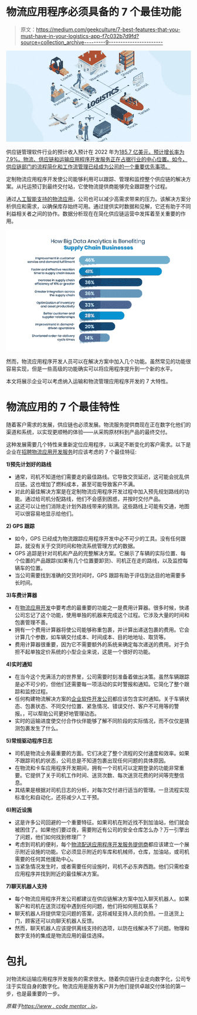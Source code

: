# 物流应用程序必须具备的 7 个最佳功能

> 原文：<https://medium.com/geekculture/7-best-features-that-you-must-have-in-your-logistics-app-f7c032b7d9fd?source=collection_archive---------9----------------------->

![](img/fd98860ea6386a5daa46a3b6120c90b1.png)

供应链管理软件行业的预计收入预计在 2022 年为[185.7 亿美元，预计增长率为 7.9%。物流、供应链和运输应用程序开发服务正在占据行业的中心位置。如今，供应链部门的流程简化和工作流管理已经成为公司的一个重要优先事项。](https://www.statista.com/outlook/tmo/software/enterprise-software/supply-chain-management-software/worldwide)

定制物流应用程序开发使公司能够利用可以跟踪、管理和监控整个供应链的解决方案。从托运预订到最终交付站，它使物流提供商能够完全跟踪整个过程。

通过[人工智能支持的物流应用](https://www.botreetechnologies.com/artificial-intelligence-solutions)，公司也可以减少高需求带来的压力。该解决方案分析供应和需求，以确保库存始终可用。通过提供实时数据和见解，它还有助于不同利益相关者之间的协作。数据分析现在在简化供应链运营中发挥着至关重要的作用。

![](img/ba4b85e48df877ea4be7834b70f08c6c.png)

然而，物流应用程序开发人员可以在解决方案中加入几个功能。虽然常见的功能很容易实现，但是一些高级的功能确实可以将应用程序提升到一个新的水平。

本文将展示企业可以考虑纳入运输和物流管理应用程序开发的 7 大特性。

# 物流应用的 7 个最佳特性

随着客户需求的发展，供应链也必须发展。物流服务提供商现在正在数字化他们的渠道和系统，以实现更顺畅的体验——从采购原材料到产品的最终交付。

这种发展需要几个特性来重新定位应用程序，以满足不断变化的客户需求。以下是企业在[招聘物流应用开发服务](https://www.botreetechnologies.com/logistics-app-development)时应该考虑的 7 个最佳特征:

**1)预先计划好的路线**

*   通常，司机不知道他们需要走的最佳路线。它导致交货延迟，这可能会扰乱供应链。这也增加了燃料成本，甚至可能导致客户不满。
*   对此的最佳解决方案是在定制物流应用程序开发过程中加入预先规划路线的功能。通过给司机分配路线，他们不会感到困惑，并按时交付产品。
*   这还可以让他们消除走计划外路线带来的猜测。这些路线上可能有交通，地图可以很容易地显示给他们。

**2) GPS 跟踪**

*   如今，GPS 已经成为物流跟踪应用程序开发中必不可少的工具。没有任何跟踪，就没有关于交货时间和物流系统管理方式的数据。
*   GPS 追踪是针对司机和产品的完整解决方案。它展示了车辆的实际位置、每个位置的产品跟踪(如果有几个位置要卸货)、司机正在走的路线，以及监控每辆车的位置。
*   当公司需要找到准确的交货时间时，GPS 跟踪有助于评估到达目的地需要多长时间。

**3)车费计算器**

*   在[物流应用开发](https://www.botreetechnologies.com/blog/logistics-app-development-cost-features-and-development/)中要考虑的最重要的功能之一是费用计算器。很多时候，快递公司忘记了这个功能，使用单独的机器来完成这个过程。它涉及大量的时间和包裹管理不善。
*   拥有一个费用计算器将使公司能够称重包裹，并计算出递送包裹的费用。它会计算几个参数，如车辆交付成本、时间成本、目的地地址、取货等。
*   费用计算器很重要，因为它不需要额外的系统来确定每次递送的费用。对于负担不起单独定价系统的小型企业来说，这是一个很好的功能。

**4)实时通知**

*   在当今这个充满活力的世界里，公司需要时刻准备着做出决策。虽然车辆跟踪是必不可少的，但他们还需要每一项活动的实时警报和通知。它简化了整个跟踪和监控过程。
*   任何构建物流解决方案的[企业软件开发公司](https://www.botreetechnologies.com/software-development-company)都应该包含实时通知。关于车辆状态、包裹状态、不同交付位置、紧急情况、错误交付、客户不可用等的警报。，可以帮助公司更好地管理动态。
*   实时的运输进度使交付合作伙伴能够了解不同阶段的实际情况，而不仅仅是猜测包裹发生了什么。

**5)常规驱动程序日志**

*   司机是物流业务最重要的方面。它们决定了整个流程的交付速度和效率。如果不跟踪司机的状态，公司总是不知道包裹出现任何问题的具体原因。
*   在物流和卡车应用程序开发期间，拥有一个司机可以定期登录的功能非常重要。它提供了关于司机工作时间、送货次数、每次送货花费的时间等完整信息。
*   其结果是根据对司机日志的分析，对每次交付进行适当的管理。一旦流程实现标准化和自动化，还将减少人工干预。

**6)附近设施**

*   这是许多公司回避的一个重要特征。如果司机在附近找不到加油站，他们就会被困住了。如果他们要过夜，需要附近有公司的安全仓库怎么办？万一引擎出了问题，他们如何找到修理厂？
*   考虑到司机的便利，每个[物流配送应用程序开发服务提供商](https://www.ezpostings.com/things-to-consider-when-hiring-a-web-development-company/)都应该建立一个展示附近设施的功能。它必须显示附近的车库和机械师，仓库，加油站，或司机需要的任何其他援助中心。
*   当紧急情况发生时，或者需要任何设施时，司机不必东奔西跑。他们只需检查应用程序并找到附近的最佳解决方案。

**7)聊天机器人支持**

*   每个物流应用程序开发公司都建议在供应链解决方案中加入聊天机器人。如果客户和司机在送货过程中遇到任何问题，他们将如何相互联系？
*   聊天机器人将提供常见问题的答案，这将减轻支持人员的负担。一旦送货上门，顾客还可以向聊天机器人反馈。
*   然而，聊天机器人应该提供离线支持的选项，以防在线解决不了问题。物理和数字支持的集成是物流应用的最佳选择。

# 包扎

对物流和运输应用程序开发服务的需求很大。随着供应链行业走向数字化，公司专注于实现自身的数字化。物流应用是服务客户并为他们提供卓越交付体验的第一步，也是最重要的一步。

*原载于*[*https://www . code mentor . io*](https://www.codementor.io/@parthbarot/7-best-features-that-you-must-have-in-your-logistics-app-1pzb5e1ss4)*。*